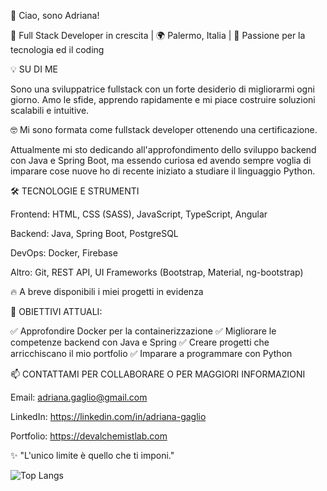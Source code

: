👋 Ciao, sono Adriana!

🚀 Full Stack Developer in crescita | 🌍 Palermo, Italia | 🎯 Passione per la tecnologia ed il coding


💡 SU DI ME

Sono una sviluppatrice fullstack con un forte desiderio di migliorarmi ogni giorno. 
Amo le sfide, apprendo rapidamente e mi piace costruire soluzioni scalabili e intuitive. 


🤓 Mi sono formata come fullstack developer ottenendo una certificazione. 

Attualmente mi sto dedicando all'approfondimento dello sviluppo backend con Java e Spring Boot, ma essendo curiosa ed avendo sempre voglia di imparare cose nuove ho di recente iniziato a studiare il linguaggio Python.


🛠️ TECNOLOGIE E STRUMENTI

Frontend: HTML, CSS (SASS), JavaScript, TypeScript, Angular

Backend: Java, Spring Boot, PostgreSQL

DevOps: Docker, Firebase

Altro: Git, REST API, UI Frameworks (Bootstrap, Material, ng-bootstrap)


🔥 A breve disponibili i miei progetti in evidenza


📌 OBIETTIVI ATTUALI:

✅ Approfondire Docker per la containerizzazione
✅ Migliorare le competenze backend con Java e Spring
✅ Creare progetti che arricchiscano il mio portfolio
✅ Imparare a programmare con Python


📫 CONTATTAMI PER COLLABORARE O PER MAGGIORI INFORMAZIONI

Email: adriana.gaglio@gmail.com

LinkedIn: https://linkedin.com/in/adriana-gaglio

Portfolio: https://devalchemistlab.com

✨ "L'unico limite è quello che ti imponi."



![Top Langs](https://github-readme-stats.vercel.app/api/top-langs/?username=adrianagaglio&hide_progress=false&lang=it)

